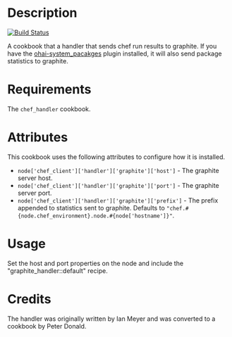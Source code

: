 Description
===========

[![Build Status](https://secure.travis-ci.org/realityforge-cookbooks/graphite_handler.png?branch=master)](http://travis-ci.org/realityforge/-cookbooks/graphite_handler)

A cookbook that a handler that sends chef run results to graphite. If you have
the [ohai-system_pacakges](https://github.com/finnlabs/ohai-system_packages/)
plugin installed, it will also send package statistics to graphite.

Requirements
============

The `chef_handler` cookbook.

Attributes
==========

This cookbook uses the following attributes to configure how it is installed.

* `node['chef_client']['handler']['graphite']['host']` - The graphite server host.
* `node['chef_client']['handler']['graphite']['port']` - The graphite server port.
* `node['chef_client']['handler']['graphite']['prefix']` - The prefix appended to statistics sent to graphite. Defaults to `"chef.#{node.chef_environment}.node.#{node['hostname']}"`.

Usage
=====

Set the host and port properties on the node and include the "graphite_handler::default" recipe.

Credits
=======

The handler was originally written by Ian Meyer and was converted to a cookbook by Peter Donald.
